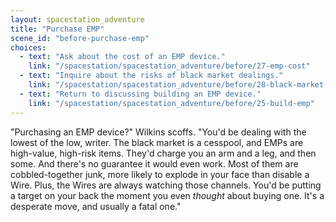 ```yaml
---
layout: spacestation_adventure
title: "Purchase EMP"
scene_id: "before-purchase-emp"
choices:
  - text: "Ask about the cost of an EMP device."
    link: "/spacestation/spacestation_adventure/before/27-emp-cost"
  - text: "Inquire about the risks of black market dealings."
    link: "/spacestation/spacestation_adventure/before/28-black-market-risks"
  - text: "Return to discussing building an EMP device."
    link: "/spacestation/spacestation_adventure/before/25-build-emp"
---
```


"Purchasing an EMP device?" Wilkins scoffs. "You'd be dealing with the lowest of the low, writer. The black market is a cesspool, and EMPs are high-value, high-risk items. They'd charge you an arm and a leg, and then some. And there's no guarantee it would even work. Most of them are cobbled-together junk, more likely to explode in your face than disable a Wire. Plus, the Wires are always watching those channels. You'd be putting a target on your back the moment you even *thought* about buying one. It's a desperate move, and usually a fatal one."
